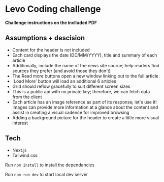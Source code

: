 # Levo Coding challenge

**Challenge instructions on the inclluded PDF**


## Assumptions + descision

- Content for the header is not included
- Each card displays the date (DD/MM/YYYY), title and summary of each article
- Additionally, include the name of the news site source; help readers find sources they prefer (and avoid those they don't)
- The Read more buttons open a new window linking out to the full article
- 'Load More' button will load an additional 6 articles
- Grid should reflow gracefully to suit different screen sizes
- This is a public api with no private key; therefore, we can fetch data from the client
- Each article has an image reference as part of its response; let's use it! Images can provide more information at a glance about the content and assist in creating a visual cadence for improved browsing
- Adding a background picture for the header to create a little more visual interest



## Tech

- Next.js
- Tailwind.css

Run `npm install` to install the dependancies

Run `npm run dev` to start local dev server

